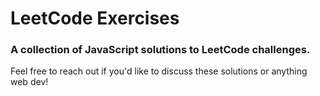 # LeetCode Exercises

### A collection of JavaScript solutions to LeetCode challenges. 

<p>Feel free to reach out if you'd like to discuss these solutions or anything web dev!</p>
